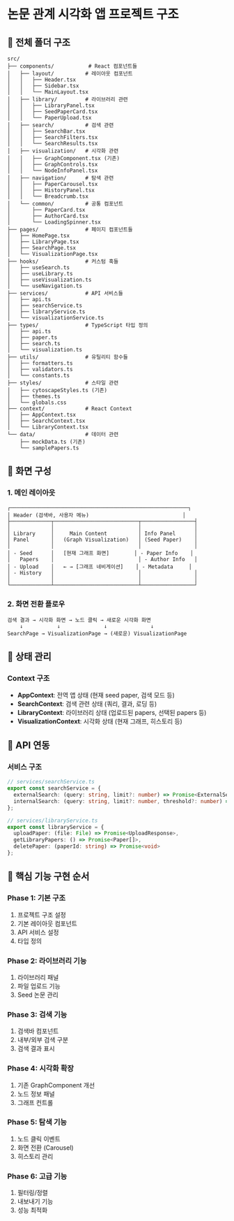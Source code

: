 # 논문 관계 시각화 앱 프로젝트 구조

## 📁 전체 폴더 구조

```
src/
├── components/           # React 컴포넌트들
│   ├── layout/          # 레이아웃 컴포넌트
│   │   ├── Header.tsx
│   │   ├── Sidebar.tsx
│   │   └── MainLayout.tsx
│   ├── library/         # 라이브러리 관련
│   │   ├── LibraryPanel.tsx
│   │   ├── SeedPaperCard.tsx
│   │   └── PaperUpload.tsx
│   ├── search/          # 검색 관련
│   │   ├── SearchBar.tsx
│   │   ├── SearchFilters.tsx
│   │   └── SearchResults.tsx
│   ├── visualization/   # 시각화 관련
│   │   ├── GraphComponent.tsx (기존)
│   │   ├── GraphControls.tsx
│   │   └── NodeInfoPanel.tsx
│   ├── navigation/      # 탐색 관련
│   │   ├── PaperCarousel.tsx
│   │   ├── HistoryPanel.tsx
│   │   └── Breadcrumb.tsx
│   └── common/          # 공통 컴포넌트
│       ├── PaperCard.tsx
│       ├── AuthorCard.tsx
│       └── LoadingSpinner.tsx
├── pages/               # 페이지 컴포넌트들
│   ├── HomePage.tsx
│   ├── LibraryPage.tsx
│   ├── SearchPage.tsx
│   └── VisualizationPage.tsx
├── hooks/               # 커스텀 훅들
│   ├── useSearch.ts
│   ├── useLibrary.ts
│   ├── useVisualization.ts
│   └── useNavigation.ts
├── services/            # API 서비스들
│   ├── api.ts
│   ├── searchService.ts
│   ├── libraryService.ts
│   └── visualizationService.ts
├── types/               # TypeScript 타입 정의
│   ├── api.ts
│   ├── paper.ts
│   ├── search.ts
│   └── visualization.ts
├── utils/               # 유틸리티 함수들
│   ├── formatters.ts
│   ├── validators.ts
│   └── constants.ts
├── styles/              # 스타일 관련
│   ├── cytoscapeStyles.ts (기존)
│   ├── themes.ts
│   └── globals.css
├── context/             # React Context
│   ├── AppContext.tsx
│   ├── SearchContext.tsx
│   └── LibraryContext.tsx
└── data/                # 데이터 관련
    ├── mockData.ts (기존)
    └── samplePapers.ts
```

## 🎨 화면 구성

### 1. 메인 레이아웃
```
┌─────────────────────────────────────────────────────────┐
│ Header (검색바, 사용자 메뉴)                              │
├─────────────┬───────────────────────────┬─────────────────┤
│             │                           │                 │
│ Library     │     Main Content          │ Info Panel      │
│ Panel       │   (Graph Visualization)   │ (Seed Paper)    │
│             │                           │                 │
│ - Seed      │   [현재 그래프 화면]        │ - Paper Info    │
│   Papers    │                           │ - Author Info   │
│ - Upload    │   ← → [그래프 네비게이션]    │ - Metadata     │
│ - History   │                           │                 │
│             │                           │                 │
└─────────────┴───────────────────────────┴─────────────────┘
```

### 2. 화면 전환 플로우
```
검색 결과 → 시각화 화면 → 노드 클릭 → 새로운 시각화 화면
    ↓           ↓              ↓              ↓
SearchPage → VisualizationPage → (새로운) VisualizationPage
```

## 🔄 상태 관리

### Context 구조
- **AppContext**: 전역 앱 상태 (현재 seed paper, 검색 모드 등)
- **SearchContext**: 검색 관련 상태 (쿼리, 결과, 로딩 등)
- **LibraryContext**: 라이브러리 상태 (업로드된 papers, 선택된 papers 등)
- **VisualizationContext**: 시각화 상태 (현재 그래프, 히스토리 등)

## 📡 API 연동

### 서비스 구조
```typescript
// services/searchService.ts
export const searchService = {
  externalSearch: (query: string, limit?: number) => Promise<ExternalSearchResponse>,
  internalSearch: (query: string, limit?: number, threshold?: number) => Promise<InternalSearchResponse>
};

// services/libraryService.ts
export const libraryService = {
  uploadPaper: (file: File) => Promise<UploadResponse>,
  getLibraryPapers: () => Promise<Paper[]>,
  deletePaper: (paperId: string) => Promise<void>
};
```

## 🎯 핵심 기능 구현 순서

### Phase 1: 기본 구조
1. 프로젝트 구조 설정
2. 기본 레이아웃 컴포넌트
3. API 서비스 설정
4. 타입 정의

### Phase 2: 라이브러리 기능
1. 라이브러리 패널
2. 파일 업로드 기능
3. Seed 논문 관리

### Phase 3: 검색 기능
1. 검색바 컴포넌트
2. 내부/외부 검색 구분
3. 검색 결과 표시

### Phase 4: 시각화 확장
1. 기존 GraphComponent 개선
2. 노드 정보 패널
3. 그래프 컨트롤

### Phase 5: 탐색 기능
1. 노드 클릭 이벤트
2. 화면 전환 (Carousel)
3. 히스토리 관리

### Phase 6: 고급 기능
1. 필터링/정렬
2. 내보내기 기능
3. 성능 최적화


